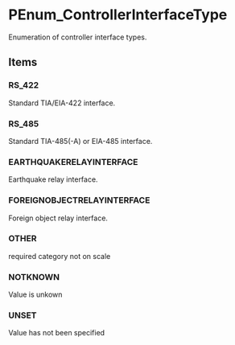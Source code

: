 # PEnum_ControllerInterfaceType

Enumeration of controller interface types.

## Items

### RS_422
Standard TIA/EIA-422 interface.

### RS_485
Standard TIA-485(-A) or EIA-485 interface.

### EARTHQUAKERELAYINTERFACE
Earthquake relay interface.

### FOREIGNOBJECTRELAYINTERFACE
Foreign object relay interface.

### OTHER
required category not on scale

### NOTKNOWN
Value is unkown

### UNSET
Value has not been specified
